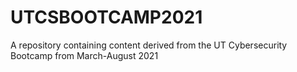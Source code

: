 # UTCSBOOTCAMP2021
A repository containing content derived from the UT Cybersecurity Bootcamp from March-August 2021
